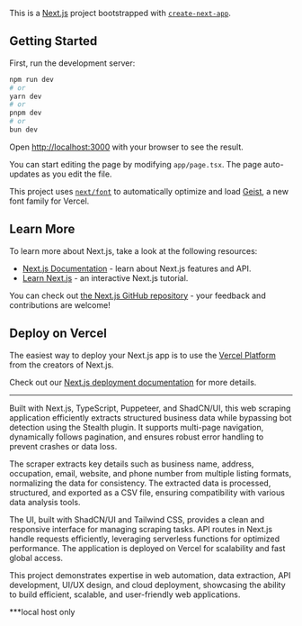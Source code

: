 This is a [Next.js](https://nextjs.org) project bootstrapped with [`create-next-app`](https://nextjs.org/docs/app/api-reference/cli/create-next-app).

## Getting Started

First, run the development server:

```bash
npm run dev
# or
yarn dev
# or
pnpm dev
# or
bun dev
```

Open [http://localhost:3000](http://localhost:3000) with your browser to see the result.

You can start editing the page by modifying `app/page.tsx`. The page auto-updates as you edit the file.

This project uses [`next/font`](https://nextjs.org/docs/app/building-your-application/optimizing/fonts) to automatically optimize and load [Geist](https://vercel.com/font), a new font family for Vercel.

## Learn More

To learn more about Next.js, take a look at the following resources:

- [Next.js Documentation](https://nextjs.org/docs) - learn about Next.js features and API.
- [Learn Next.js](https://nextjs.org/learn) - an interactive Next.js tutorial.

You can check out [the Next.js GitHub repository](https://github.com/vercel/next.js) - your feedback and contributions are welcome!

## Deploy on Vercel

The easiest way to deploy your Next.js app is to use the [Vercel Platform](https://vercel.com/new?utm_medium=default-template&filter=next.js&utm_source=create-next-app&utm_campaign=create-next-app-readme) from the creators of Next.js.

Check out our [Next.js deployment documentation](https://nextjs.org/docs/app/building-your-application/deploying) for more details.




******
Built with Next.js, TypeScript, Puppeteer, and ShadCN/UI, this web scraping application efficiently extracts structured business data while bypassing bot detection using the Stealth plugin. It supports multi-page navigation, dynamically follows pagination, and ensures robust error handling to prevent crashes or data loss.

The scraper extracts key details such as business name, address, occupation, email, website, and phone number from multiple listing formats, normalizing the data for consistency. The extracted data is processed, structured, and exported as a CSV file, ensuring compatibility with various data analysis tools.

The UI, built with ShadCN/UI and Tailwind CSS, provides a clean and responsive interface for managing scraping tasks. API routes in Next.js handle requests efficiently, leveraging serverless functions for optimized performance. The application is deployed on Vercel for scalability and fast global access.

This project demonstrates expertise in web automation, data extraction, API development, UI/UX design, and cloud deployment, showcasing the ability to build efficient, scalable, and user-friendly web applications.


***local host only